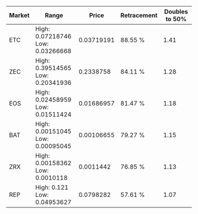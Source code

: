 | Market | Range | Price| Retracement | Doubles to 50% |
| --- | --- | --- | --- | --- |
| ETC | High: 0.07218746<br />Low: 0.03266668 | 0.03719191 | 88.55 % | 1.41 |
| ZEC | High: 0.39514565<br />Low: 0.20341936 | 0.2338758 | 84.11 % | 1.28 |
| EOS | High: 0.02458959<br />Low: 0.01511424 | 0.01686957 | 81.47 % | 1.18 |
| BAT | High: 0.00151045<br />Low: 0.00095045 | 0.00106655 | 79.27 % | 1.15 |
| ZRX | High: 0.00158362<br />Low: 0.0010118 | 0.0011442 | 76.85 % | 1.13 |
| REP | High: 0.121<br />Low: 0.04953627 | 0.0798282 | 57.61 % | 1.07 |
